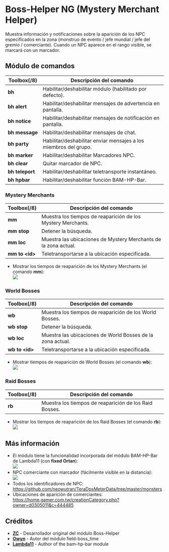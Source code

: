 # Boss-Helper NG (Mystery Merchant Helper)

Muestra información y notificaciones sobre la aparición de los NPC especificados en la zona (monstruo de evento / jefe mundial / jefe del gremio / comerciante).
Cuando un NPC aparece en el rango visible, se marcará con un marcador.

## Módulo de comandos
Toolbox(/8) | Descripción del comando
--- | --- 
**bh** | Habilitar/deshabilitar módulo (habilitado por defecto). 
**bh&nbsp;alert** | Habilitar/deshabilitar mensajes de advertencia en pantalla. 
**bh&nbsp;notice** | Habilitar/deshabilitar mensajes de notificación en pantalla. 
**bh&nbsp;message** | Habilitar/deshabilitar mensajes de chat. 
**bh&nbsp;party** | Habilitar/deshabilitar enviar mensajes a los miembros del grupo. 
**bh&nbsp;marker** | Habilitar/deshabilitar Marcadores NPC. 
**bh&nbsp;clear** | Quitar marcador de NPC. 
**bh&nbsp;teleport** | Habilitar/deshabilitar teletransporte instantáneo. 
**bh&nbsp;hpbar** | Habilitar/deshabilitar función BAM-HP-Bar. 

### Mystery Merchants
Toolbox(/8) | Descripción del comando
--- | --- 
**mm** | Muestra los tiempos de reaparición de los Mystery Merchants. 
**mm&nbsp;stop** | Detener la búsqueda. 
**mm&nbsp;loc** | Muestra las ubicaciones de Mystery Merchants de la zona actual. 
**mm&nbsp;to&nbsp;&lt;id&gt;** | Teletransportarse a la ubicación especificada. 

* Mostrar los tiempos de reaparición de los Mystery Merchants (el comando **mm**):   
  ![](https://i.imgur.com/MRSGHDo.png)

### World Bosses
Toolbox(/8) | Descripción del comando
--- | --- 
**wb** | Muestra los tiempos de reaparición de los World Bosses. 
**wb&nbsp;stop** | Detener la búsqueda. 
**wb&nbsp;loc** | Muestra las ubicaciones de World Bosses de la zona actual. 
**wb&nbsp;to&nbsp;&lt;id&gt;** | Teletransportarse a la ubicación especificada. 

* Mostrar tiempos de reaparición de World Bosses (el comando **wb**):   
  ![](https://i.imgur.com/RPXfTFV.png)

### Raid Bosses
Toolbox(/8) | Descripción del comando
--- | --- 
**rb** | Muestra los tiempos de reaparición de los Raid Bosses. 

* Mostrar los tiempos de reaparición de los Raid Bosses (el comando **rb**):   
  ![](https://i.imgur.com/A6kpUCK.png)

## Más información

* El módulo tiene la funcionalidad incorporada del módulo BAM-HP-Bar de Lambda11 (con **fixed Ortan**):   
  ![](https://i.imgur.com/kLNyQJL.png)
* NPC comerciante con marcador (fácilmente visible en la distancia):   
  ![](https://i.imgur.com/tdIJKJv.png)
* Todos los identificadores de NPC: https://github.com/neowutran/TeraDpsMeterData/tree/master/monsters
* Ubicaciones de aparición de comerciantes: https://home.gamer.com.tw/creationCategory.php?owner=d0305011&c=444485

## Créditos
- **[ZC](https://github.com/tera-mod)** - Desarrollador original del módulo Boss-Helper
- **[Owyn](https://github.com/Owyn)** - Autor del módulo field-boss_time
- **[Lambda11](https://github.com/Lambda11)** - Author of the bam-hp-bar module

